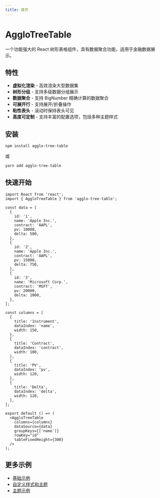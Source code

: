 ```yaml
---
title: 首页
---
```


# AggloTreeTable

一个功能强大的 React 树形表格组件，具有数据聚合功能，适用于金融数据展示。

## 特性

- **虚拟化渲染** - 高效渲染大型数据集
- **树形分组** - 支持多级数据分组展示
- **数据聚合** - 支持 BigNumber 精确计算的数据聚合
- **可展开行** - 支持展开/折叠操作
- **粘性表头** - 滚动时保持表头可见
- **高度可定制** - 支持丰富的配置选项，包括多种主题样式

## 安装

```bash
npm install agglo-tree-table
```

或

```bash
yarn add agglo-tree-table
```

## 快速开始

```tsx
import React from 'react';
import { AggloTreeTable } from 'agglo-tree-table';

const data = [
  {
    id: '1',
    name: 'Apple Inc.',
    contract: 'AAPL',
    pv: 10000,
    delta: 500,
  },
  {
    id: '2',
    name: 'Apple Inc.',
    contract: 'AAPL',
    pv: 15000,
    delta: 750,
  },
  {
    id: '3',
    name: 'Microsoft Corp.',
    contract: 'MSFT',
    pv: 20000,
    delta: 1000,
  },
];

const columns = [
  {
    title: 'Instrument',
    dataIndex: 'name',
    width: 150,
  },
  {
    title: 'Contract',
    dataIndex: 'contract',
    width: 100,
  },
  {
    title: 'PV',
    dataIndex: 'pv',
    width: 120,
  },
  {
    title: 'Delta',
    dataIndex: 'delta',
    width: 120,
  },
];

export default () => (
  <AggloTreeTable
    columns={columns}
    dataSource={data}
    groupKeys={['name']}
    rowKey="id"
    tableFixedHeight={300}
  />
);
```

## 更多示例

- [基础示例](/examples/basic-example)
- [自定义样式和主题](/custom-theme)
- [主题示例](/examples/theme-example)